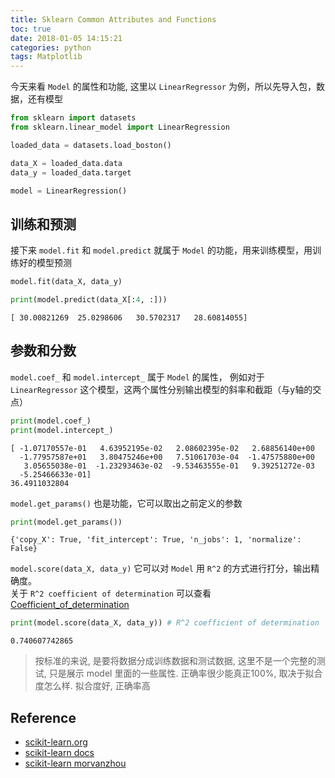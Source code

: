 ```yaml
---
title: Sklearn Common Attributes and Functions
toc: true
date: 2018-01-05 14:15:21
categories: python
tags: Matplotlib
---
```


今天来看 `Model` 的属性和功能, 这里以 `LinearRegressor` 为例，所以先导入包，数据，还有模型

<!-- more -->

```python
from sklearn import datasets
from sklearn.linear_model import LinearRegression

loaded_data = datasets.load_boston()

data_X = loaded_data.data
data_y = loaded_data.target

model = LinearRegression()
```

## 训练和预测

接下来 `model.fit` 和 `model.predict` 就属于 `Model` 的功能，用来训练模型，用训练好的模型预测


```python
model.fit(data_X, data_y)

print(model.predict(data_X[:4, :]))
```

    [ 30.00821269  25.0298606   30.5702317   28.60814055]


## 参数和分数

`model.coef_` 和 `model.intercept_` 属于 `Model` 的属性， 例如对于 `LinearRegressor` 这个模型，这两个属性分别输出模型的斜率和截距（与y轴的交点）


```python
print(model.coef_)
print(model.intercept_)
```

    [ -1.07170557e-01   4.63952195e-02   2.08602395e-02   2.68856140e+00
      -1.77957587e+01   3.80475246e+00   7.51061703e-04  -1.47575880e+00
       3.05655038e-01  -1.23293463e-02  -9.53463555e-01   9.39251272e-03
      -5.25466633e-01]
    36.4911032804

`model.get_params()` 也是功能，它可以取出之前定义的参数

```python
print(model.get_params())
```

    {'copy_X': True, 'fit_intercept': True, 'n_jobs': 1, 'normalize': False}

`model.score(data_X, data_y)` 它可以对 `Model` 用 `R^2` 的方式进行打分，输出精确度。  
关于 `R^2 coefficient of determination` 可以查看 [Coefficient_of_determination][4]

```python
print(model.score(data_X, data_y)) # R^2 coefficient of determination
```

    0.740607742865


> 按标准的来说, 是要将数据分成训练数据和测试数据, 这里不是一个完整的测试, 只是展示 model 里面的一些属性. 正确率很少能真正100%, 取决于拟合度怎么样. 拟合度好, 正确率高

## Reference

- [scikit-learn.org][1]
- [scikit-learn docs][2]
- [scikit-learn morvanzhou][3]

[1]: http://scikit-learn.org/
[2]: http://scikit-learn.org/stable/tutorial/basic/tutorial.html
[3]: https://morvanzhou.github.io

[4]: https://en.wikipedia.org/wiki/Coefficient_of_determination


